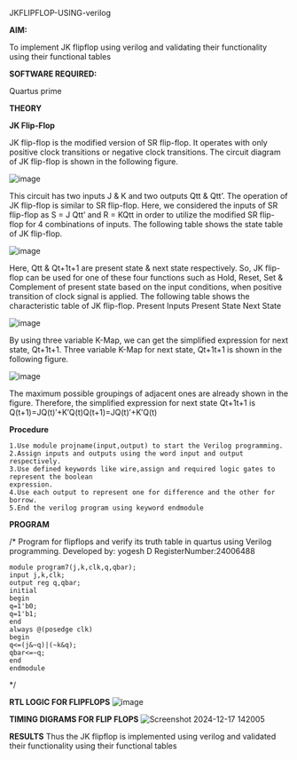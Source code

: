  JKFLIPFLOP-USING-verilog

**AIM:** 

To implement  JK flipflop using verilog and validating their functionality using their functional tables

**SOFTWARE REQUIRED:**

Quartus prime

**THEORY**

**JK Flip-Flop**

JK flip-flop is the modified version of SR flip-flop. It operates with only positive clock transitions or negative clock transitions. The circuit diagram of JK flip-flop is shown in the following figure.

![image](https://github.com/naavaneetha/JKFLIPFLOP-USING-IF-ELSE/assets/154305477/a649c30b-232b-4558-b188-fd6c09845180)


This circuit has two inputs J & K and two outputs Qtt & Qtt’. The operation of JK flip-flop is similar to SR flip-flop. Here, we considered the inputs of SR flip-flop as S = J Qtt’ and R = KQtt in order to utilize the modified SR flip-flop for 4 combinations of inputs. The following table shows the state table of JK flip-flop.

![image](https://github.com/naavaneetha/JKFLIPFLOP-USING-IF-ELSE/assets/154305477/c4360742-e8a8-4937-b089-c46c0433f9a3)

 
Here, Qtt & Qt+1t+1 are present state & next state respectively. So, JK flip-flop can be used for one of these four functions such as Hold, Reset, Set & Complement of present state based on the input conditions, when positive transition of clock signal is applied. The following table shows the characteristic table of JK flip-flop. Present Inputs Present State Next State
 
![image](https://github.com/naavaneetha/JKFLIPFLOP-USING-IF-ELSE/assets/154305477/6c275261-a6d5-4c37-a3a7-1e88ca11c4cd)

By using three variable K-Map, we can get the simplified expression for next state, Qt+1t+1. Three variable K-Map for next state, Qt+1t+1 is shown in the following figure.
 
![image](https://github.com/naavaneetha/JKFLIPFLOP-USING-IF-ELSE/assets/154305477/5174f41b-0ce0-4329-a372-6d1943ea6673)

The maximum possible groupings of adjacent ones are already shown in the figure. Therefore, the simplified expression for next state Qt+1t+1 is Q(t+1)=JQ(t)′+K′Q(t)Q(t+1)=JQ(t)′+K′Q(t)

**Procedure**

    1.Use module projname(input,output) to start the Verilog programming. 
    2.Assign inputs and outputs using the word input and output respectively.
    3.Use defined keywords like wire,assign and required logic gates to represent the boolean 
    expression.
    4.Use each output to represent one for difference and the other for borrow.
    5.End the verilog program using keyword endmodule

**PROGRAM**

/* Program for flipflops and verify its truth table in quartus using Verilog programming. 
Developed by: yogesh D 
RegisterNumber:24006488

    module program7(j,k,clk,q,qbar);
    input j,k,clk;
    output reg q,qbar;
    initial
    begin
    q=1'b0;
    q=1'b1;
    end
    always @(posedge clk)
    begin
    q<=(j&~q)|(~k&q);
    qbar<=~q;
    end
    endmodule
*/

**RTL LOGIC FOR FLIPFLOPS**
![image](https://github.com/user-attachments/assets/ba881d7b-5ed5-45b0-807f-1513eafd9b75)

**TIMING DIGRAMS FOR FLIP FLOPS**
![Screenshot 2024-12-17 142005](https://github.com/user-attachments/assets/5064853b-7298-42e6-aa19-96f4fbe78687)

**RESULTS**
Thus the JK flipflop is implemented using verilog and validated their functionality using their functional tables

